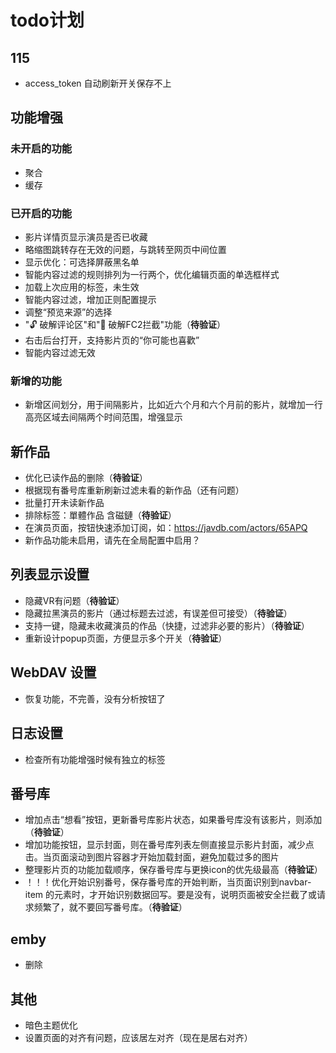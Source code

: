 # todo计划
## 115
- access_token 自动刷新开关保存不上
  
## 功能增强
### 未开启的功能
- 聚合
- 缓存
  
### 已开启的功能
- 影片详情页显示演员是否已收藏
- 略缩图跳转存在无效的问题，与跳转至网页中间位置
- 显示优化：可选择屏蔽黑名单
- 智能内容过滤的规则排列为一行两个，优化编辑页面的单选框样式
- 加载上次应用的标签，未生效
- 智能内容过滤，增加正则配置提示
- 调整“预览来源”的选择
- "🔓 破解评论区"和"🚫 破解FC2拦截"功能（**待验证**）
- 右击后台打开，支持影片页的“你可能也喜歡”
- 智能内容过滤无效

### 新增的功能
- 新增区间划分，用于间隔影片，比如近六个月和六个月前的影片，就增加一行高亮区域去间隔两个时间范围，增强显示

## 新作品
- 优化已读作品的删除（**待验证**）
- 根据现有番号库重新刷新过滤未看的新作品（还有问题）
- 批量打开未读新作品
- 排除标签：單體作品 含磁鏈（**待验证**）
- 在演员页面，按钮快速添加订阅，如：https://javdb.com/actors/65APQ
- 新作品功能未启用，请先在全局配置中启用？

## 列表显示设置
- 隐藏VR有问题（**待验证**）
- 隐藏拉黑演员的影片（通过标题去过滤，有误差但可接受）（**待验证**）
- 支持一键，隐藏未收藏演员的作品（快捷，过滤非必要的影片）（**待验证**）
- 重新设计popup页面，方便显示多个开关（**待验证**）
  
## WebDAV 设置
- 恢复功能，不完善，没有分析按钮了
  
## 日志设置
- 检查所有功能增强时候有独立的标签

## 番号库
- 增加点击“想看”按钮，更新番号库影片状态，如果番号库没有该影片，则添加（**待验证**）
- 增加功能按钮，显示封面，则在番号库列表左侧直接显示影片封面，减少点击。当页面滚动到图片容器才开始加载封面，避免加载过多的图片
- 整理影片页的功能加载顺序，保存番号库与更换icon的优先级最高（**待验证**）
- ！！！优化开始识别番号，保存番号库的开始判断，当页面识别到navbar-item 的元素时，才开始识别数据回写。要是没有，说明页面被安全拦截了或请求频繁了，就不要回写番号库。（**待验证**）

## emby
- 删除
  
## 其他
- 暗色主题优化
- 设置页面的对齐有问题，应该居左对齐（现在是居右对齐）
